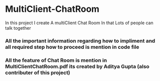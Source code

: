 # MultiClient-ChatRoom
In this project I create A multiClient Chat Room In that Lots of people can talk together
### All the important information regarding how to impliment and all required step how to proceed is mention in code file
### All the feature of Chat Room is mention in MultiClientChatRoom.pdf its created by Aditya Gupta (also contributer of this project)
